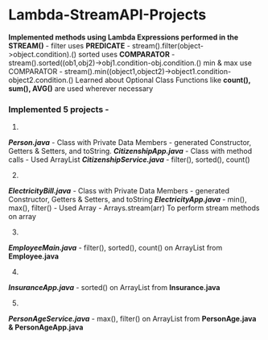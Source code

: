 # Lambda-StreamAPI-Projects

**Implemented methods using Lambda Expressions performed in the STREAM()** -
    filter uses **PREDICATE**       - stream().filter(object->object.condition).()
    sorted uses **COMPARATOR**      - stream().sorted((ob1,obj2)->obj1.condition-obj.condition.()
    min & max use COMPARATOR        - stream().min((object1,object2)->object1.condition-object2.condition.()
    Learned about Optional Class 
    Functions like **count(), sum(), AVG()** are used wherever necessary 

### Implemented 5 projects - 

1.
***Person.java***               - Class with Private Data Members - generated Constructor, Getters & Setters, and toString.
***CitizenshipApp.java***       - Class with method calls - Used ArrayList
***CitizenshipService.java***   - filter(), sorted(), count()

2.
***ElectricityBill.java***      - Class with Private Data Members - generated Constructor, Getters & Setters, and toString
***ElectricityApp.java***       - min(), max(), filter() - Used Array - Arrays.stream(arr) To perform stream methods on array

3.
***EmployeeMain.java***         - filter(), sorted(), count() on ArrayList<Employee> from **Employee.java**

4.
***InsuranceApp.java***         - sorted() on ArrayList<Insurance> from **Insurance.java**

5.
***PersonAgeService.java***     - max(), filter() on ArrayList<PersonAge> from **PersonAge.java & PersonAgeApp.java**
